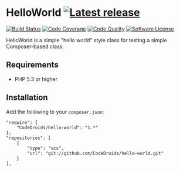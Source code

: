 # HelloWorld [![Latest release](http://img.shields.io/github/release/CodeDruids/hello-world.svg)](https://github.com/CodeDruids/hello-world/releases)

[![Build Status](https://img.shields.io/travis/CodeDruids/hello-world/master.svg)](https://travis-ci.org/CodeDruids/hello-world)
[![Code Coverage](https://img.shields.io/scrutinizer/coverage/g/CodeDruids/hello-world.svg)](https://scrutinizer-ci.com/g/CodeDruids/hello-world/)
[![Code Quality](https://img.shields.io/scrutinizer/g/CodeDruids/hello-world.svg)](https://scrutinizer-ci.com/g/CodeDruids/hello-world/)
[![Software License](https://img.shields.io/badge/license-MIT-blue.svg)](LICENSE)

HelloWorld is a simple "hello world" style class for testing a simple Composer-based class.

## Requirements

* PHP 5.3 or higher

## Installation

Add the following to your `composer.json`:

```
"require": {
	"CodeDruids/hello-world": "1.*"
},
"repositories": [
	{
		"type": "vcs",
		"url": "git://github.com/CodeDruids/hello-world.git"
	}
],
```